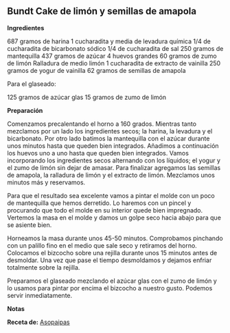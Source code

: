 ## Bundt Cake de limón y semillas de amapola

**Ingredientes**

687 gramos de harina
1 cucharadita y media de levadura química
1/4 de cucharadita de bicarbonato sódico
1/4 de cucharadita de sal
250 gramos de mantequilla
437 gramos de azúcar
4 huevos grandes
60 gramos de zumo de limón
Ralladura de medio limón
1 cucharadita de extracto de vainilla
250 gramos de yogur de vainilla
62 gramos de semillas de amapola

Para el glaseado:

125 gramos de azúcar glas
15 gramos de zumo de limón

**Preparación**

Comenzamos precalentando el horno a 160 grados. Mientras tanto mezclamos por un lado los ingredientes secos; la harina, la levadura y el bicarbonato. Por otro lado batimos la mantequilla con el azúcar durante unos minutos hasta que queden bien integrados. Añadimos a continuación los huevos uno a uno hasta que queden bien integrados. Vamos incorporando los ingredientes secos alternando con los líquidos; el yogur y el zumo de limón sin dejar de amasar. Para finalizar agregamos las semillas de amapola, la ralladura de limón y el extracto de limón. Mezclamos unos minutos más y reservamos.

Para que el resultado sea excelente vamos a pintar el molde con un poco de mantequilla que hemos derretido. Lo haremos con un pincel y procurando que todo el molde en su interior quede bien impregnado. Vertemos la masa en el molde y damos un golpe seco hacia abajo para que se asiente bien.

Horneamos la masa durante unos 45-50 minutos. Comprobamos pinchando con un palillo fino en el medio que sale seco y retiramos del horno. Colocamos el bizcocho sobre una rejilla durante unos 15 minutos antes de desmoldar. Una vez que pase el tiempo desmoldamos y dejamos enfriar totalmente sobre la rejilla.

Preparamos el glaseado mezclando el azúcar glas con el zumo de limón y lo usamos para pintar por encima el bizcocho a nuestro gusto. Podemos servir inmediatamente.

**Notas**



**Receta de:** [Asopaipas](http://www.asopaipas.com/2016/02/bundt-cake-de-semillas-de-amapola-y-limon.html)